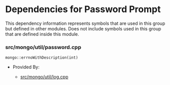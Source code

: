 
# Dependencies for Password Prompt
This dependency information represents symbols that are used in this group but defined in other modules.  Does not include symbols used in this group that are defined inside this module.

### src/mongo/util/password.cpp

<div></div>

    mongo::errnoWithDescription(int)

- Provided By:

    - [src/mongo/util/log.cpp](../../../../process\_management/logging\_system)
